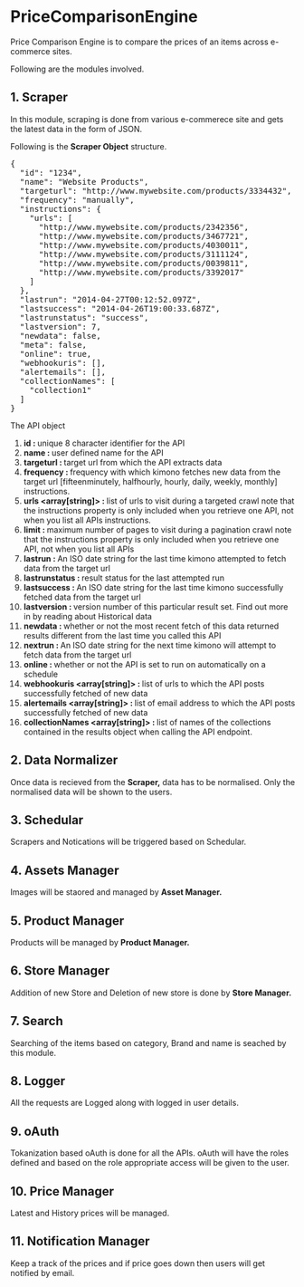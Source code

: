 # PriceComparisonEngine
Price Comparison Engine is to compare the prices of an items across e-commerce sites.

Following are the modules involved.
## 1. Scraper
In this module, scraping is done from various e-commerece site and gets the latest data in the form of JSON.

Following is the <b>Scraper Object</b> structure.

<pre>
{
  "id": "1234",
  "name": "Website Products",
  "targeturl": "http://www.mywebsite.com/products/3334432",
  "frequency": "manually",
  "instructions": {
    "urls": [
      "http://www.mywebsite.com/products/2342356",
      "http://www.mywebsite.com/products/3467721",
      "http://www.mywebsite.com/products/4030011",
      "http://www.mywebsite.com/products/3111124",
      "http://www.mywebsite.com/products/0039811",
      "http://www.mywebsite.com/products/3392017"
    ]
  },
  "lastrun": "2014-04-27T00:12:52.097Z",
  "lastsuccess": "2014-04-26T19:00:33.687Z",
  "lastrunstatus": "success",
  "lastversion": 7,
  "newdata": false,
  "meta": false,
  "online": true,
  "webhookuris": [],
  "alertemails": [],
  "collectionNames": [
    "collection1"
  ]
}
</pre>
The API object

1. <b>id <string> : </b> unique 8 character identifier for the API
2. <b>name <string> : </b> user defined name for the API
3. <b>targeturl <string> : </b> target url from which the API extracts data
4. <b>frequency <string> : </b> frequency with which kimono fetches new data from the target url [fifteenminutely, halfhourly, hourly, daily, weekly, monthly]
instructions.
5. <b>urls <array[string]> : </b> list of urls to visit during a targeted crawl
note that the instructions property is only included when you retrieve one API, not when you list all APIs
instructions.
6. <b>limit <number> : </b> maximum number of pages to visit during a pagination crawl
note that the instructions property is only included when you retrieve one API, not when you list all APIs
7. <b>lastrun <date> : </b> An ISO date string for the last time kimono attempted to fetch data from the target url
8. <b>lastrunstatus <string> : </b> result status for the last attempted run
9. <b>lastsuccess <date> : </b> An ISO date string for the last time kimono successfully fetched data from the target url
10. <b>lastversion <number> : </b> version number of this particular result set. Find out more in by reading about Historical data
11. <b>newdata <boolean> : </b> whether or not the most recent fetch of this data returned results different from the last time you called this API
12. <b>nextrun <string> : </b> An ISO date string for the next time kimono will attempt to fetch data from the target url
13. <b>online <boolean> : </b> whether or not the API is set to run on automatically on a schedule
14. <b>webhookuris <array[string]> : </b> list of urls to which the API posts successfully fetched of new data
15. <b>alertemails <array[string]> : </b> list of email address to which the API posts successfully fetched of new data
16. <b>collectionNames <array[string]> : </b> list of names of the collections contained in the results object when calling the API endpoint.

## 2. Data Normalizer
Once data is recieved from the <b>Scraper,</b> data has to be normalised. Only the normalised data will be shown to the users.

## 3. Schedular
Scrapers and Notications will be triggered based on Schedular.

## 4. Assets Manager
Images will be staored and managed by <b>Asset Manager.</b>

## 5. Product Manager
Products will be managed by <b>Product Manager.</b>

## 6. Store Manager
Addition of new Store and Deletion of new store is done by <b>Store Manager.</b>

## 7. Search
Searching of the items based on category, Brand and name is seached by this module.

## 8. Logger
All the requests are Logged along with logged in user details.

## 9. oAuth
Tokanization based oAuth is done for all the APIs. oAuth will have the roles defined and based on the role appropriate access will be given to the user.

## 10. Price Manager
Latest and History prices will be managed. 

## 11. Notification Manager
Keep a track of the prices and if price goes down then users will get notified by email.
